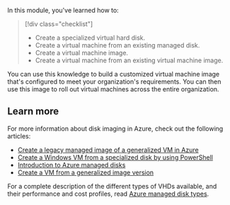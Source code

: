 In this module, you've learned how to:

> [!div class="checklist"]
>
> - Create a specialized virtual hard disk.
> - Create a virtual machine from an existing managed disk.
> - Create a virtual machine image.
> - Create a virtual machine from an existing virtual machine image.

You can use this knowledge to build a customized virtual machine image that's configured to meet your organization's requirements. You can then use this image to roll out virtual machines across the entire organization.

## Learn more

For more information about disk imaging in Azure, check out the following articles:

- [Create a legacy managed image of a generalized VM in Azure](/azure/virtual-machines/capture-image-resource)
- [Create a Windows VM from a specialized disk by using PowerShell](/azure/virtual-machines/attach-os-disk)
- [Introduction to Azure managed disks](/azure/virtual-machines/windows/managed-disks-overview)
- [Create a VM from a generalized image version](/azure/virtual-machines/vm-generalized-image-version)

For a complete description of the different types of VHDs available, and their performance and cost profiles, read [Azure managed disk types](/azure/virtual-machines/windows/disks-types).
